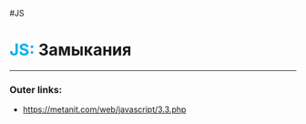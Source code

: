 #JS
# <font color="#00b0f0">JS:</font> Замыкания
---
### Outer links:
- https://metanit.com/web/javascript/3.3.php